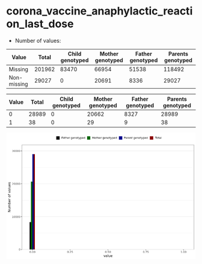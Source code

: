 # corona_vaccine_anaphylactic_reaction_last_dose
- Number of values:

| Value | Total | Child genotyped | Mother genotyped | Father genotyped | Parents genotyped |
| ----- | ----- | --------------- | ---------------- | ---------------- |---------------- |
| Missing | 201962 | 83470 | 66954 | 51538 | 118492 |
| Non-missing | 29027 | 0 | 20691 | 8336 | 29027 |

| Value | Total | Child genotyped | Mother genotyped | Father genotyped | Parents genotyped |
| ----- | ----- | --------------- | ---------------- | ---------------- |---------------- |
| 0 | 28989 | 0 | 20662 | 8327 | 28989 |
| 1 | 38 | 0 | 29 | 9 | 38 |



![](corona_vaccine_anaphylactic_reaction_last_dose_n.png)



